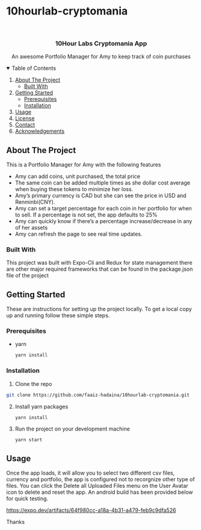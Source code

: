# 10hourlab-cryptomania

<!-- PROJECT LOGO -->
<br />
<p align="center">
 
  <h3 align="center">10Hour Labs Cryptomania App</h3>

  <p align="center">
    An awesome Portfolio Manager for Amy to keep track of coin purchases
    <br />
    
  </p>
</p>

<!-- TABLE OF CONTENTS -->
<details open="open">
  <summary>Table of Contents</summary>
  <ol>
    <li>
      <a href="#about-the-project">About The Project</a>
      <ul>
        <li><a href="#built-with">Built With</a></li>
      </ul>
    </li>
    <li>
      <a href="#getting-started">Getting Started</a>
      <ul>
        <li><a href="#prerequisites">Prerequisites</a></li>
        <li><a href="#installation">Installation</a></li>
      </ul>
    </li>
    <li><a href="#usage">Usage</a></li>
     <li><a href="#license">License</a></li>
    <li><a href="#contact">Contact</a></li>
    <li><a href="#acknowledgements">Acknowledgements</a></li>
  </ol>
</details>

<!-- ABOUT THE PROJECT -->

## About The Project

This is a Portfolio Manager for Amy with the following features

- Amy can add coins, unit purchased, the total price
- The same coin can be added multiple times as she dollar cost average when buying these tokens to minimize her loss.
- Amy’s primary currency is CAD but she can see the price in USD and Renminbi(CNY).
- Amy can set a target percentage for each coin in her portfolio for when to sell. If a percentage is not set, the app defaults to 25%
- Amy can quickly know if there’s a percentage increase/decrease in any of her assets
- Amy can refresh the page to see real time updates.

### Built With

This project was built with Expo-Cli and Redux for state management there are other major required frameworks that can be found in the package.json file of the project

<!-- GETTING STARTED -->

## Getting Started

These are instructions for setting up the project locally.
To get a local copy up and running follow these simple steps.

### Prerequisites

- yarn
  ```sh
  yarn install
  ```

### Installation

1.  Clone the repo

```sh
git clone https://github.com/faaiz-hadaina/10hourlab-cryptomania.git
```

2. Install yarn packages
   ```sh
   yarn install
   ```
3. Run the project on your development machine
   ```JS
   yarn start
   ```

<!-- USAGE EXAMPLES -->

## Usage

Once the app loads, it will allow you to select two different csv files, currency and portfolio, the app is configured not to recorgnize other type of files. You can click the Delete all Uploaded Files menu on the User Avatar icon to delete and reset the app.
An android build has been provided below for quick testing.

https://expo.dev/artifacts/64f980cc-a18a-4b31-a479-feb9c9dfa526

Thanks
